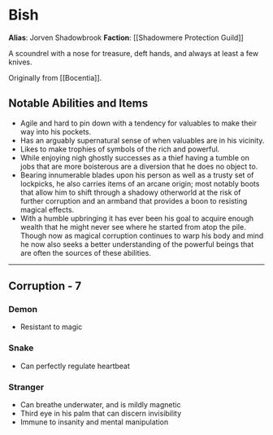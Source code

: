 # Bish

**Alias**: Jorven Shadowbrook
**Faction**: [[Shadowmere Protection Guild]]

A scoundrel with a nose for treasure, deft hands, and always at least a few knives.

Originally from [[Bocentia]].
## Notable Abilities and Items

- Agile and hard to pin down with a tendency for valuables to make their way into his pockets. 
- Has an arguably supernatural sense of when valuables are in his vicinity. 
- Likes to make trophies of symbols of the rich and powerful. 
- While enjoying nigh ghostly successes as a thief having a tumble on jobs that are more boisterous are a diversion that he does no object to. 
- Bearing innumerable blades upon his person as well as a trusty set of lockpicks, he also carries items of an arcane origin; most notably boots that allow him to shift through a shadowy otherworld at the risk of further corruption and an armband that provides a boon to resisting magical effects. 
- With a humble upbringing it has ever been his goal to acquire enough wealth that he might never see where he started from atop the pile. Though now as magical corruption continues to warp his body and mind he now also seeks a better understanding of the powerful beings that are often the sources of these abilities.

---
## Corruption - 7

### Demon

- Resistant to magic
### Snake

- Can perfectly regulate heartbeat

### Stranger

- Can breathe underwater, and is mildly magnetic
- Third eye in his palm that can discern invisibility 
- Immune to insanity and mental manipulation
